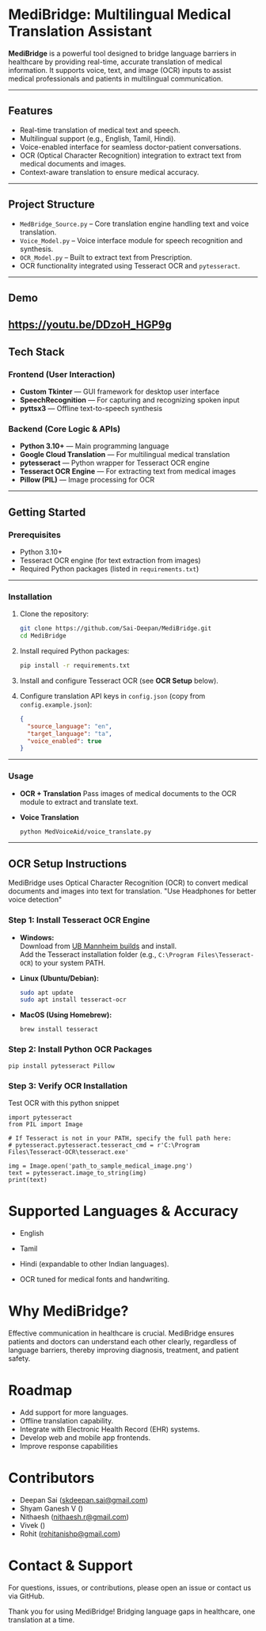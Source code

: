 # MediBridge: Multilingual Medical Translation Assistant

**MediBridge** is a powerful tool designed to bridge language barriers in healthcare by providing real-time, accurate translation of medical information. It supports voice, text, and image (OCR) inputs to assist medical professionals and patients in multilingual communication.

---

## Features

- Real-time translation of medical text and speech.
- Multilingual support (e.g., English, Tamil, Hindi).
- Voice-enabled interface for seamless doctor-patient conversations.
- OCR (Optical Character Recognition) integration to extract text from medical documents and images.
- Context-aware translation to ensure medical accuracy.
  
---

## Project Structure

- `MedBridge_Source.py` – Core translation engine handling text and voice translation.
- `Voice_Model.py` – Voice interface module for speech recognition and synthesis.
- `OCR_Model.py` – Built to extract text from Prescription.
- OCR functionality integrated using Tesseract OCR and `pytesseract`.

---

## Demo
https://youtu.be/DDzoH_HGP9g
---

## Tech Stack

### Frontend (User Interaction)
- **Custom Tkinter** — GUI framework for desktop user interface  
- **SpeechRecognition** — For capturing and recognizing spoken input  
- **pyttsx3** — Offline text-to-speech synthesis  

### Backend (Core Logic & APIs)
- **Python 3.10+** — Main programming language  
- **Google Cloud Translation** — For multilingual medical translation  
- **pytesseract** — Python wrapper for Tesseract OCR engine  
- **Tesseract OCR Engine** — For extracting text from medical images  
- **Pillow (PIL)** — Image processing for OCR    
---

## Getting Started

### Prerequisites

- Python 3.10+
- Tesseract OCR engine (for text extraction from images)
- Required Python packages (listed in `requirements.txt`)

---

### Installation

1. Clone the repository:
    ```bash
    git clone https://github.com/Sai-Deepan/MediBridge.git
    cd MediBridge
    ```

2. Install required Python packages:
    ```bash
    pip install -r requirements.txt
    ```

3. Install and configure Tesseract OCR (see **OCR Setup** below).

4. Configure translation API keys in `config.json` (copy from `config.example.json`):
    ```json
    {
      "source_language": "en",
      "target_language": "ta",
      "voice_enabled": true
    }
    ```

---
 
### Usage

- **OCR + Translation**
    Pass images of medical documents to the OCR module to extract and translate text.

- **Voice Translation**
    ```bash
    python MedVoiceAid/voice_translate.py
    ```
---

## OCR Setup Instructions

MediBridge uses Optical Character Recognition (OCR) to convert medical documents and images into text for translation.
"Use Headphones for better voice detection"

### Step 1: Install Tesseract OCR Engine

- **Windows:**  
  Download from [UB Mannheim builds](https://github.com/UB-Mannheim/tesseract/wiki) and install.  
  Add the Tesseract installation folder (e.g., `C:\Program Files\Tesseract-OCR`) to your system PATH.

- **Linux (Ubuntu/Debian):**
  ```bash
  sudo apt update
  sudo apt install tesseract-ocr
  ```

- **MacOS (Using Homebrew):**
  ```
  brew install tesseract
  ```

### Step 2: Install Python OCR Packages

```
pip install pytesseract Pillow
```

### Step 3: Verify OCR Installation

Test OCR with this python snippet

```
import pytesseract
from PIL import Image

# If Tesseract is not in your PATH, specify the full path here:
# pytesseract.pytesseract.tesseract_cmd = r'C:\Program Files\Tesseract-OCR\tesseract.exe'

img = Image.open('path_to_sample_medical_image.png')
text = pytesseract.image_to_string(img)
print(text)

```

# Supported Languages & Accuracy
- English
- Tamil
- Hindi
 (expandable to other Indian languages).


- OCR tuned for medical fonts and handwriting.

# Why MediBridge?
Effective communication in healthcare is crucial. MediBridge ensures patients and doctors can understand each other clearly, regardless of language barriers, thereby improving diagnosis, treatment, and patient safety.

# Roadmap
- Add support for more languages.
- Offline translation capability.
- Integrate with Electronic Health Record (EHR) systems.
- Develop web and mobile app frontends.
- Improve response capabilities

# Contributors
- Deepan Sai (skdeepan.sai@gmail.com)
- Shyam Ganesh V ()
- Nithaesh (nithaesh.r@gmail.com)
- Vivek ()
- Rohit (rohitanishp@gmail.com)

# Contact & Support
For questions, issues, or contributions, please open an issue or contact us via GitHub.

Thank you for using MediBridge! Bridging language gaps in healthcare, one translation at a time.













